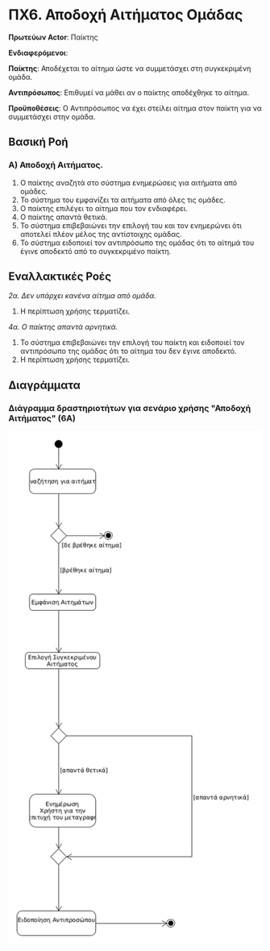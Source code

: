 # ΠΧ6. Αποδοχή Αιτήματος Ομάδας 
**Πρωτεύων Actor**: Παίκτης

**Ενδιαφερόμενοι**:

**Παίκτης**: Αποδέχεται το αίτημα ώστε να συμμετάσχει στη συγκεκριμένη ομάδα.

**Αντιπρόσωπος**: Επιθυμεί να μάθει αν ο παίκτης αποδέχθηκε το αίτημα.


**Προϋποθέσεις**: 
 Ο Αντιπρόσωπος να έχει στείλει αίτημα στον παίκτη για να συμμετάσχει στην ομάδα.

## Βασική Ροή

### Α) Αποδοχή Αιτήματος.
1. Ο παίκτης αναζητά στο σύστημα ενημερώσεις για αιτήματα από ομάδες.
2. Το σύστημα του εμφανίζει τα αιτήματα από όλες τις ομάδες.
3. Ο παίκτης επιλέγει το αίτημα που τον ενδιαφέρει.
4. Ο παίκτης απαντά θετικά.
5. Το σύστημα επιβεβαιώνει την επιλογή του και τον ενημερώνει ότι αποτελεί πλέον μέλος της αντίστοιχης ομάδας.
6. Το σύστημα ειδοποιεί τον αντιπρόσωπο της ομάδας ότι το αίτημά του έγινε αποδεκτό από το συγκεκριμένο παίκτη.

## Εναλλακτικές Ροές

*2α. Δεν υπάρχει κανένα αίτημα από ομάδα.*

1. Η περίπτωση χρήσης τερματίζει.

*4α. Ο παίκτης απαντά αρνητικά.*

1. Το σύστημα επιβεβαιώνει την επιλογή του παίκτη και ειδοποιεί τον αντιπρόσωπο της ομάδας ότι το αίτημα του δεν έγινε αποδεκτό.
2. Η περίπτωση χρήσης τερματίζει.

## Διαγράμματα 

### Διάγραμμα δραστηριοτήτων για σενάριο χρήσης "Αποδοχή Αιτήματος" (6Α)
![Διάγραμμα δραστηριότητας - Εγγραφή](uml/requirements/uc6-act-Diag.png)



